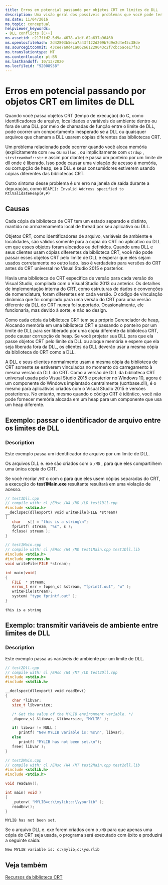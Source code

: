 ```yaml
---
title: Erros em potencial passando por objetos CRT em limites de DLL
description: Uma visão geral dos possíveis problemas que você pode ter ao passar objetos do Microsoft C Runtime em um limite de DLL (biblioteca de vínculo dinâmico).
ms.date: 11/04/2016
ms.topic: conceptual
helpviewer_keywords:
- DLL conflicts [C++]
ms.assetid: c217ffd2-5d9a-4678-a1df-62a637a96460
ms.openlocfilehash: 2d42803b5eca7a43f122d209b7d9e2d4e45c38de
ms.sourcegitcommit: 43cee7a0d41a062661229043c2f7cbc6ace17fa3
ms.translationtype: MT
ms.contentlocale: pt-BR
ms.lasthandoff: 10/13/2020
ms.locfileid: "92008938"
---
```

# <a name="potential-errors-passing-crt-objects-across-dll-boundaries"></a>Erros em potencial passando por objetos CRT em limites de DLL

Quando você passa objetos CRT (tempo de execução) do C, como identificadores de arquivo, localidades e variáveis de ambiente dentro ou fora de uma DLL por meio de chamadas de função entre o limite de DLL, pode ocorrer um comportamento inesperado se a DLL ou quaisquer arquivos que chamam a DLL usarem cópias diferentes das bibliotecas CRT.

Um problema relacionado pode ocorrer quando você aloca memória (explicitamente com `new` ou `malloc` , ou implicitamente com `strdup` , `strstreambuf::str` e assim por diante) e passa um ponteiro por um limite de dll onde é liberado. Isso pode causar uma violação de acesso à memória, ou corrupção de heap, se a DLL e seus consumidores estiverem usando cópias diferentes das bibliotecas CRT.

Outro sintoma desse problema é um erro na janela de saída durante a depuração, como `HEAP[]: Invalid Address specified to RtlValidateHeap(#,#)`

## <a name="causes"></a>Causas

Cada cópia da biblioteca de CRT tem um estado separado e distinto, mantido no armazenamento local de thread por seu aplicativo ou DLL.

Objetos CRT, como identificadores de arquivo, variáveis de ambiente e localidades, são válidos somente para a cópia do CRT no aplicativo ou DLL em que esses objetos foram alocados ou definidos. Quando uma DLL e seus clientes usam cópias diferentes da biblioteca CRT, você não pode passar esses objetos CRT pelo limite de DLL e esperar que eles sejam usados corretamente no outro lado. Isso é verdadeiro para versões do CRT antes do CRT universal no Visual Studio 2015 e posterior.

Havia uma biblioteca de CRT específica de versão para cada versão do Visual Studio, compilada com o Visual Studio 2013 ou anterior. Os detalhes de implementação interna do CRT, como estruturas de dados e convenções de nomenclatura, foram diferentes em cada versão. O código de vinculação dinâmica que foi compilado para uma versão do CRT para uma versão diferente da DLL do CRT nunca foi suportado. Ocasionalmente, ele funcionaria, mas devido à sorte, e não ao design.

Como cada cópia da biblioteca CRT tem seu próprio Gerenciador de heap, Alocando memória em uma biblioteca CRT e passando o ponteiro por um limite de DLL para ser liberado por uma cópia diferente da biblioteca CRT, pode causar corrupção de heap. Se você projetar sua DLL para que ela passe objetos CRT pelo limite da DLL ou aloque memória e espere que ela seja liberada fora da DLL, os clientes da DLL deverão usar a mesma cópia da biblioteca do CRT como a DLL.

A DLL e seus clientes normalmente usam a mesma cópia da biblioteca de CRT somente se estiverem vinculados no momento do carregamento à mesma versão da DLL do CRT. Como a versão de DLL da biblioteca CRT universal usada pelo Visual Studio 2015 e posterior no Windows 10, agora é um componente do Windows implantado centralmente (ucrtbase.dll), é o mesmo para aplicativos criados com o Visual Studio 2015 e versões posteriores. No entanto, mesmo quando o código CRT é idêntico, você não pode fornecer memória alocada em um heap para um componente que usa um heap diferente.

## <a name="example-pass-file-handle-across-dll-boundary"></a>Exemplo: passar o identificador de arquivo entre os limites de DLL

### <a name="description"></a>Description

Este exemplo passa um identificador de arquivo por um limite de DLL.

Os arquivos DLL e. exe são criados com o `/MD` , para que eles compartilhem uma única cópia do CRT.

Se você recriar `/MT` o com o para que eles usem cópias separadas do CRT, a execução do **test1Main.exe** resultante resultará em uma violação de acesso.

```cpp
// test1Dll.cpp
// compile with: cl /EHsc /W4 /MD /LD test1Dll.cpp
#include <stdio.h>
__declspec(dllexport) void writeFile(FILE *stream)
{
   char   s[] = "this is a string\n";
   fprintf( stream, "%s", s );
   fclose( stream );
}
```

```cpp
// test1Main.cpp
// compile with: cl /EHsc /W4 /MD test1Main.cpp test1Dll.lib
#include <stdio.h>
#include <process.h>
void writeFile(FILE *stream);

int main(void)
{
   FILE  * stream;
   errno_t err = fopen_s( &stream, "fprintf.out", "w" );
   writeFile(stream);
   system( "type fprintf.out" );
}
```

```Output
this is a string
```

## <a name="example-pass-environment-variables-across-dll-boundary"></a>Exemplo: transmitir variáveis de ambiente entre limites de DLL

### <a name="description"></a>Description

Este exemplo passa as variáveis de ambiente por um limite de DLL.

```cpp
// test2Dll.cpp
// compile with: cl /EHsc /W4 /MT /LD test2Dll.cpp
#include <stdio.h>
#include <stdlib.h>

__declspec(dllexport) void readEnv()
{
   char *libvar;
   size_t libvarsize;

   /* Get the value of the MYLIB environment variable. */
   _dupenv_s( &libvar, &libvarsize, "MYLIB" );

   if( libvar != NULL )
      printf( "New MYLIB variable is: %s\n", libvar);
   else
      printf( "MYLIB has not been set.\n");
   free( libvar );
}
```

```cpp
// test2Main.cpp
// compile with: cl /EHsc /W4 /MT test2Main.cpp test2dll.lib
#include <stdlib.h>
#include <stdio.h>

void readEnv();

int main( void )
{
   _putenv( "MYLIB=c:\\mylib;c:\\yourlib" );
   readEnv();
}
```

```Output
MYLIB has not been set.
```

Se o arquivo DLL e. exe forem criados com o `/MD` para que apenas uma cópia do CRT seja usada, o programa será executado com êxito e produzirá a seguinte saída:

```
New MYLIB variable is: c:\mylib;c:\yourlib
```

## <a name="see-also"></a>Veja também

[Recursos da biblioteca CRT](../c-runtime-library/crt-library-features.md)

